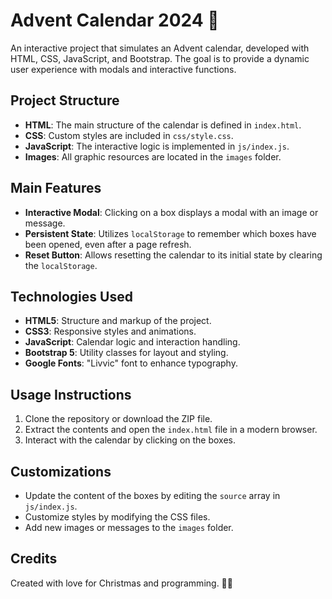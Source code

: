 
# Advent Calendar 2024 🎄

An interactive project that simulates an Advent calendar, developed with HTML, CSS, JavaScript, and Bootstrap. The goal is to provide a dynamic user experience with modals and interactive functions.

## Project Structure

- **HTML**: The main structure of the calendar is defined in `index.html`.
- **CSS**: Custom styles are included in `css/style.css`.
- **JavaScript**: The interactive logic is implemented in `js/index.js`.
- **Images**: All graphic resources are located in the `images` folder.

## Main Features

- **Interactive Modal**: Clicking on a box displays a modal with an image or message.
- **Persistent State**: Utilizes `localStorage` to remember which boxes have been opened, even after a page refresh.
- **Reset Button**: Allows resetting the calendar to its initial state by clearing the `localStorage`.

## Technologies Used

- **HTML5**: Structure and markup of the project.
- **CSS3**: Responsive styles and animations.
- **JavaScript**: Calendar logic and interaction handling.
- **Bootstrap 5**: Utility classes for layout and styling.
- **Google Fonts**: "Livvic" font to enhance typography.

## Usage Instructions

1. Clone the repository or download the ZIP file.
2. Extract the contents and open the `index.html` file in a modern browser.
3. Interact with the calendar by clicking on the boxes.

## Customizations

- Update the content of the boxes by editing the `source` array in `js/index.js`.
- Customize styles by modifying the CSS files.
- Add new images or messages to the `images` folder.

## Credits

Created with love for Christmas and programming. 🎅🎁
